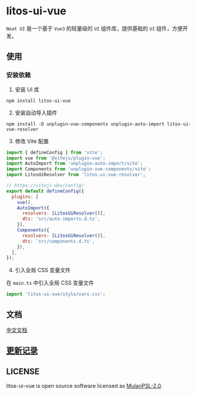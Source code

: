# litos-ui-vue

`Neat UI` 是一个基于 `Vue3` 的轻量级的 `UI` 组件库，提供基础的 `UI` 组件，方便开发。

## 使用

### 安装依赖

1. 安装 UI 库

```shell
npm install litos-ui-vue
```

2. 安装自动导入插件

```shell
npm install -D unplugin-vue-components unplugin-auto-import litos-ui-vue-resolver
```

3. 修改 Vite 配置

```js
import { defineConfig } from 'vite';
import vue from '@vitejs/plugin-vue';
import AutoImport from 'unplugin-auto-import/vite';
import Components from 'unplugin-vue-components/vite';
import LitosUiResolver from 'litos-ui-vue-resolver';

// https://vitejs.dev/config/
export default defineConfig({
  plugins: [
    vue(),
    AutoImport({
      resolvers: [LitosUiResolver()],
      dts: 'src/auto-imports.d.ts',
    }),
    Components({
      resolvers: [LitosUiResolver()],
      dts: 'src/components.d.ts',
    }),
  ],
});
```

4. 引入全局 CSS 变量文件

在 `main.ts` 中引入全局 CSS 变量文件

```js
import 'litos-ui-vue/style/vars.css';
```

## 文档

[中文文档](https://dvshu.github.io/litos-ui-vue/)

## [更新记录](https://github.com/DvShu/litos-ui-vue/blob/main/CHANGELOG.md)

## LICENSE

litos-ui-vue is open source software licensed as [MulanPSL-2.0](https://github.com/DvShu/litos-ui-vue/blob/main/LICENSE).
